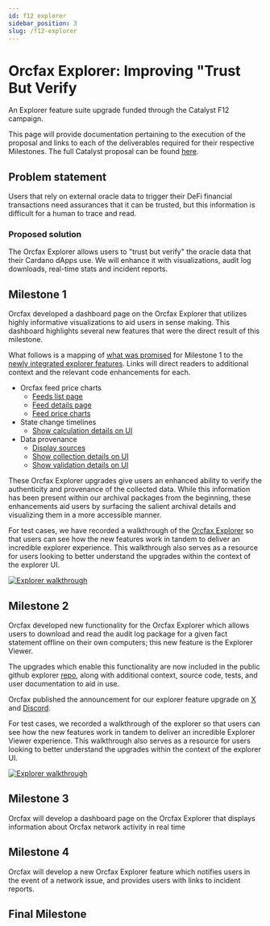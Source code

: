 ```yaml
---
id: f12 explorer
sidebar_position: 3
slug: /f12-explorer
---
```


# Orcfax Explorer: Improving "Trust But Verify

An Explorer feature suite upgrade funded through the Catalyst F12 campaign.

This page will provide documentation pertaining to the execution of the proposal
and links to each of the deliverables required for their respective Milestones.
The full Catalyst proposal can be found [here][cat-1].

[cat-1]:
    https://projectcatalyst.io/funds/12/f12-cardano-use-cases-product/orcfax-explorer-improving-trust-but-verify

## Problem statement

Users that rely on external oracle data to trigger their DeFi financial
transactions need assurances that it can be trusted, but this information is
difficult for a human to trace and read.

### Proposed solution

The Orcfax Explorer allows users to "trust but verify" the oracle data that
their Cardano dApps use. We will enhance it with visualizations, audit log
downloads, real-time stats and incident reports.

## Milestone 1

Orcfax developed a dashboard page on the Orcfax Explorer that utilizes highly
informative visualizations to aid users in sense making. This dashboard
highlights several new features that were the direct result of this milestone.

What follows is a mapping of <u>what was promised</u> for Milestone 1 to the
<u>newly integrated explorer features</u>. Links will direct readers to
additional context and the relevant code enhancements for each.

-   Orcfax feed price charts
    -   [Feeds list page][m1-1]
    -   [Feed details page][m1-2]
    -   [Feed price charts][m1-3]
-   State change timelines
    -   [Show calculation details on UI][m1-4]
-   Data provenance
    -   [Display sources][m1-5]
    -   [Show collection details on UI][m1-6]
    -   [Show validation details on UI][m1-7]

These Orcfax Explorer upgrades give users an enhanced ability to verify the
authenticity and provenance of the collected data. While this information has
been present within our archival packages from the beginning, these enhancements
aid users by surfacing the salient archival details and visualizing them in a
more accessible manner.

For test cases, we have recorded a walkthrough of the [Orcfax Explorer][m1-8] so
that users can see how the new features work in tandem to deliver an incredible
explorer experience. This walkthrough also serves as a resource for users
looking to better understand the upgrades within the context of the explorer UI.

[![Explorer walkthrough](https://img.youtube.com/vi/MVLOBT58PlA/0.jpg)](https://youtu.be/At8AoJ6f_zA?feature=shared)

[m1-1]: https://github.com/orcfax/explorer.orcfax.io/issues/10
[m1-2]: https://github.com/orcfax/explorer.orcfax.io/issues/9
[m1-3]: https://github.com/orcfax/explorer.orcfax.io/issues/8
[m1-4]: https://github.com/orcfax/explorer.orcfax.io/issues/4
[m1-5]: https://github.com/orcfax/explorer.orcfax.io/issues/2
[m1-6]: https://github.com/orcfax/explorer.orcfax.io/issues/3
[m1-7]: https://github.com/orcfax/explorer.orcfax.io/issues/5
[m1-8]: https://explorer.orcfax.io/

## Milestone 2

Orcfax developed new functionality for the Orcfax Explorer which allows users to
download and read the audit log package for a given fact statement offline on
their own computers; this new feature is the Explorer Viewer.

The upgrades which enable this functionality are now included in the public
github explorer [repo][m2-1], along with additional context, source code, tests,
and user documentation to aid in use.

Orcfax published the announcement for our explorer feature upgrade on [X][m2-2]
and [Discord][m2-3].

For test cases, we recorded a walkthrough of the explorer so that users can see
how the new features work in tandem to deliver an incredible Explorer Viewer
experience. This walkthrough also serves as a resource for users looking to
better understand the upgrades within the context of the explorer UI.

[![Explorer walkthrough](https://img.youtube.com/vi/MVLOBT58PlA/0.jpg)](https://www.youtube.com/watch?v=bhoPL5H_AWM)

[m2-1]: https://github.com/orcfax/explorer.orcfax.io/issues/13
[m2-2]: https://x.com/orcfax/status/1854221701849997411
[m2-3]:
    https://discord.com/channels/918870284331802674/1082742450268942386/1305649489478160454

## Milestone 3

Orcfax will develop a dashboard page on the Orcfax Explorer that displays
information about Orcfax network activity in real time

## Milestone 4

Orcfax will develop a new Orcfax Explorer feature which notifies users in the
event of a network issue, and provides users with links to incident reports.

## Final Milestone
